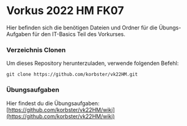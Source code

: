 # Vorkus 2022 HM FK07

Hier befinden sich die benötigen Dateien und Ordner für die Übungs-Aufgaben für den IT-Basics Teil des Vorkurses.

### Verzeichnis Clonen
Um dieses Repository herunterzuladen, verwende folgenden Befehl:
```
git clone https://github.com/korbster/vk22HM.git
```

### Übungsaufgaben
Hier findest du die Übungsaufgaben:
[https://github.com/korbster/vk22HM/wiki](https://github.com/korbster/vk22HM/wiki)
